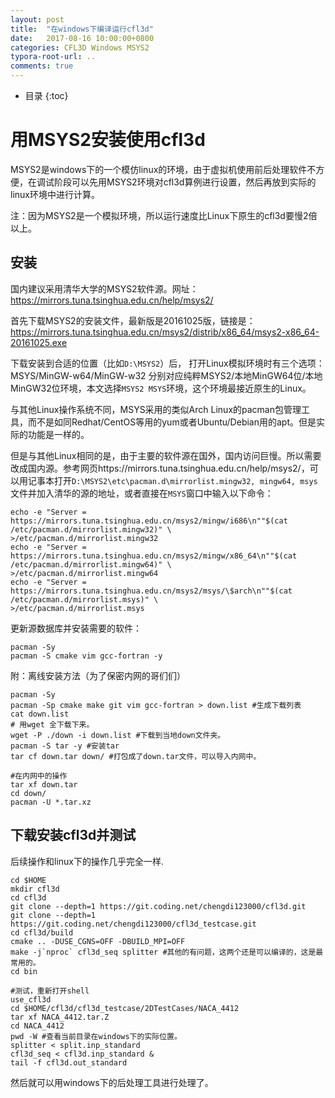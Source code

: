 ```yaml
---
layout: post
title:  "在windows下编译运行cfl3d"
date:   2017-08-16 10:00:00+0800
categories: CFL3D Windows MSYS2
typora-root-url: ..
comments: true
---
```


* 目录
{:toc}
# 用MSYS2安装使用cfl3d

MSYS2是windows下的一个模仿linux的环境，由于虚拟机使用前后处理软件不方便，在调试阶段可以先用MSYS2环境对cfl3d算例进行设置，然后再放到实际的linux环境中进行计算。

注：因为MSYS2是一个模拟环境，所以运行速度比Linux下原生的cfl3d要慢2倍以上。

## 安装

国内建议采用清华大学的MSYS2软件源。网址：https://mirrors.tuna.tsinghua.edu.cn/help/msys2/

首先下载MSYS2的安装文件，最新版是20161025版，链接是：https://mirrors.tuna.tsinghua.edu.cn/msys2/distrib/x86_64/msys2-x86_64-20161025.exe

下载安装到合适的位置（比如`D:\MSYS2`）后， 打开Linux模拟环境时有三个选项：MSYS/MinGW-w64/MinGW-w32 分别对应纯粹MSYS2/本地MinGW64位/本地MinGW32位环境，本文选择`MSYS2 MSYS`环境，这个环境最接近原生的Linux。

与其他Linux操作系统不同，MSYS采用的类似Arch Linux的pacman包管理工具，而不是如同Redhat/CentOS等用的yum或者Ubuntu/Debian用的apt。但是实际的功能是一样的。

但是与其他Linux相同的是，由于主要的软件源在国外，国内访问巨慢。所以需要改成国内源。参考网页https://mirrors.tuna.tsinghua.edu.cn/help/msys2/，可以用记事本打开`D:\MSYS2\etc\pacman.d\mirrorlist.mingw32, mingw64, msys`文件并加入清华的源的地址，或者直接在`MSYS`窗口中输入以下命令：

```shell
echo -e "Server = https://mirrors.tuna.tsinghua.edu.cn/msys2/mingw/i686\n""$(cat /etc/pacman.d/mirrorlist.mingw32)" \
>/etc/pacman.d/mirrorlist.mingw32
echo -e "Server = https://mirrors.tuna.tsinghua.edu.cn/msys2/mingw/x86_64\n""$(cat /etc/pacman.d/mirrorlist.mingw64)" \
>/etc/pacman.d/mirrorlist.mingw64
echo -e "Server = https://mirrors.tuna.tsinghua.edu.cn/msys2/msys/\$arch\n""$(cat /etc/pacman.d/mirrorlist.msys)" \
>/etc/pacman.d/mirrorlist.msys
```

更新源数据库并安装需要的软件：

```shell
pacman -Sy
pacman -S cmake vim gcc-fortran -y
```

附：离线安装方法（为了保密内网的哥们们）

```shell
pacman -Sy
pacman -Sp cmake make git vim gcc-fortran > down.list #生成下载列表
cat down.list
# 用wget 全下载下来。
wget -P ./down -i down.list #下载到当地down文件夹。
pacman -S tar -y #安装tar
tar cf down.tar down/ #打包成了down.tar文件，可以导入内网中。

#在内网中的操作
tar xf down.tar
cd down/
pacman -U *.tar.xz
```

## 下载安装cfl3d并测试

后续操作和linux下的操作几乎完全一样.

```shell
cd $HOME
mkdir cfl3d
cd cfl3d
git clone --depth=1 https://git.coding.net/chengdi123000/cfl3d.git
git clone --depth=1 https://git.coding.net/chengdi123000/cfl3d_testcase.git
cd cfl3d/build
cmake .. -DUSE_CGNS=OFF -DBUILD_MPI=OFF
make -j`nproc` cfl3d_seq splitter #其他的有问题，这两个还是可以编译的，这是最常用的。
cd bin

#测试，重新打开shell
use_cfl3d
cd $HOME/cfl3d/cfl3d_testcase/2DTestCases/NACA_4412
tar xf NACA_4412.tar.Z
cd NACA_4412
pwd -W #查看当前目录在windows下的实际位置。
splitter < split.inp_standard
cfl3d_seq < cfl3d.inp_standard &
tail -f cfl3d.out_standard
```

然后就可以用windows下的后处理工具进行处理了。